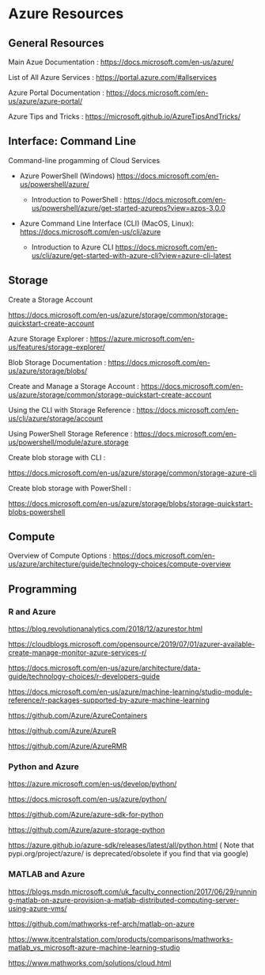 # Azure Resources

## General Resources 

Main Azue Documentation : https://docs.microsoft.com/en-us/azure/ 

List of All Azure Services : https://portal.azure.com/#allservices 

Azure Portal Documentation :  https://docs.microsoft.com/en-us/azure/azure-portal/ 

Azure Tips and Tricks : https://microsoft.github.io/AzureTipsAndTricks/

## Interface: Command Line

Command-line progamming of Cloud Services

 * Azure PowerShell (Windows) https://docs.microsoft.com/en-us/powershell/azure/ 

    * Introduction to PowerShell : https://docs.microsoft.com/en-us/powershell/azure/get-started-azureps?view=azps-3.0.0 

 * Azure Command Line Interface (CLI) (MacOS, Linux): https://docs.microsoft.com/en-us/cli/azure 

    * Introduction to Azure CLI https://docs.microsoft.com/en-us/cli/azure/get-started-with-azure-cli?view=azure-cli-latest 


 
## Storage
Create a Storage Account 

https://docs.microsoft.com/en-us/azure/storage/common/storage-quickstart-create-account 

Azure Storage Explorer : https://azure.microsoft.com/en-us/features/storage-explorer/ 

Blob Storage Documentation : https://docs.microsoft.com/en-us/azure/storage/blobs/  

Create and Manage a Storage Account : 
https://docs.microsoft.com/en-us/azure/storage/common/storage-quickstart-create-account 

 
Using the CLI with Storage Reference :
https://docs.microsoft.com/en-us/cli/azure/storage/account 


Using PowerShell Storage Reference :
https://docs.microsoft.com/en-us/powershell/module/azure.storage 

Create blob storage with CLI :

https://docs.microsoft.com/en-us/azure/storage/common/storage-azure-cli 


Create blob storage with PowerShell :

https://docs.microsoft.com/en-us/azure/storage/blobs/storage-quickstart-blobs-powershell 
 

## Compute 
Overview of Compute Options :
https://docs.microsoft.com/en-us/azure/architecture/guide/technology-choices/compute-overview 

 

## Programming

### R and Azure 

https://blog.revolutionanalytics.com/2018/12/azurestor.html 

https://cloudblogs.microsoft.com/opensource/2019/07/01/azurer-available-create-manage-monitor-azure-services-r/ 

https://docs.microsoft.com/en-us/azure/architecture/data-guide/technology-choices/r-developers-guide 

https://docs.microsoft.com/en-us/azure/machine-learning/studio-module-reference/r-packages-supported-by-azure-machine-learning 

https://github.com/Azure/AzureContainers 

https://github.com/Azure/AzureR 

https://github.com/Azure/AzureRMR 

<!-- check that ml studio is still supported 
https://www.r-bloggers.com/how-to-evaluate-r-models-in-azure-machine-learning-studio/ -->

 

### Python and Azure 

https://azure.microsoft.com/en-us/develop/python/ 

https://docs.microsoft.com/en-us/azure/python/ 

https://github.com/Azure/azure-sdk-for-python 

https://github.com/Azure/azure-storage-python 

https://azure.github.io/azure-sdk/releases/latest/all/python.html ( Note that pypi.org/project/azure/  is deprecated/obsolete if you find that via google)


### MATLAB and Azure 

https://blogs.msdn.microsoft.com/uk_faculty_connection/2017/06/29/running-matlab-on-azure-provision-a-matlab-distributed-computing-server-using-azure-vms/ 

https://github.com/mathworks-ref-arch/matlab-on-azure 

https://www.itcentralstation.com/products/comparisons/mathworks-matlab_vs_microsoft-azure-machine-learning-studio 

https://www.mathworks.com/solutions/cloud.html 